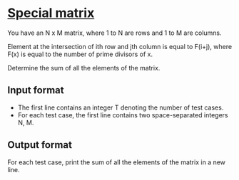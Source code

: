 # [Special matrix][link]

You have an N x M matrix, where 1 to N are rows and 1 to M are columns.

Element at the intersection of ith row and jth column is equal to F(i+j), where F(x) is equal to the number of prime divisors of x.

Determine the sum of all the elements of the matrix.

## Input format

- The first line contains an integer T denoting the number of test cases.
- For each test case, the first line contains two space-separated integers N, M.

## Output format

For each test case, print the sum of all the elements of the matrix in a new line.

[link]: https://www.hackerearth.com/practice/basic-programming/implementation/basics-of-implementation/practice-problems/algorithm/special-matrix-2-e2e9f0f4/
